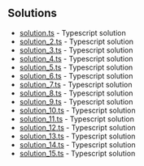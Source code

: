 

## Solutions

- [solution.ts](solution.ts) - Typescript solution
- [solution_2.ts](solution_2.ts) - Typescript solution
- [solution_3.ts](solution_3.ts) - Typescript solution
- [solution_4.ts](solution_4.ts) - Typescript solution
- [solution_5.ts](solution_5.ts) - Typescript solution
- [solution_6.ts](solution_6.ts) - Typescript solution
- [solution_7.ts](solution_7.ts) - Typescript solution
- [solution_8.ts](solution_8.ts) - Typescript solution
- [solution_9.ts](solution_9.ts) - Typescript solution
- [solution_10.ts](solution_10.ts) - Typescript solution
- [solution_11.ts](solution_11.ts) - Typescript solution
- [solution_12.ts](solution_12.ts) - Typescript solution
- [solution_13.ts](solution_13.ts) - Typescript solution
- [solution_14.ts](solution_14.ts) - Typescript solution
- [solution_15.ts](solution_15.ts) - Typescript solution
